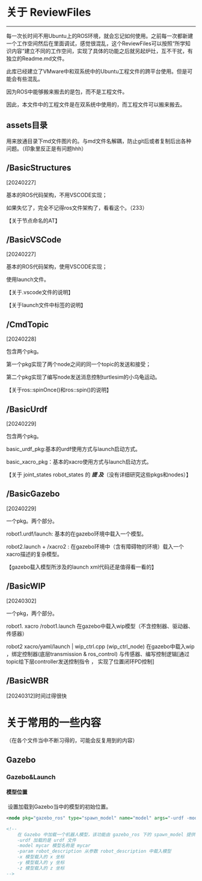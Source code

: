 # 关于 ReviewFiles

---

每一次长时间不用Ubuntu上的ROS环境，就会忘记如何使用。之前每一次都新建一个工作空间然后在里面调试，感觉很混乱，这个ReviewFiles可以按照“所学知识内容”建立不同的工作空间，实现了具体的功能之后就另起炉灶，互不干扰，有独立的Readme.md文件。



此库已经建立了VMware中和双系统中的Ubuntu工程文件的跨平台使用。但是可能会有些混乱。

因为ROS中能够搬来搬去的是包，而不是工程文件。

因此，本文件中的工程文件是在双系统中使用的，而工程文件可以搬来搬去。





## assets目录

用来放通目录下md文件图片的。与md文件名解耦，防止git后或者复制后出各种问题。（印象里反正是有问题hhh）

## /BasicStructures

[20240227]

基本的ROS代码架构，不用VSCODE实现；

如果失忆了，完全不记得ros文件架构了，看看这个。（233）

【关于节点命名的AT】

## /BasicVSCode

[20240227]

基本的ROS代码架构，使用VSCODE实现；

使用launch文件。

【关于.vscode文件的说明】

【关于launch文件中标签的说明】

## /CmdTopic

[20240228]

包含两个pkg。

第一个pkg实现了两个node之间的同一个topic的发送和接受；

第二个pkg实现了编写node发送消息控制turtlesim的小乌龟运动。

【关于ros::spinOnce()和ros::spin()的说明】

## /BasicUrdf

[20240229]

包含两个pkg。

basic_urdf_pkg:基本的urdf使用方式与launch启动方式。

basic_xacro_pkg：基本的xacro使用方式与launch启动方式。

【关于 joint_states  robot_states 的 ***提 及***（没有详细研究这些pkgs和nodes）】

## /BasicGazebo

[20240229]

一个pkg。两个部分。

robot1.urdf/launch: 基本的在gazebo环境中载入一个模型。

robot2.launch + /xacro2 : 在gazebo环境中（含有障碍物的环境）载入一个xacro描述的复杂模型。

【gazebo载入模型所涉及的launch xml代码还是值得看一看的】

## /BasicWIP

[20240302]

一个pkg，两个部分。

robot1. xacro /robot1.launch 在gazebo中载入wip模型（不含控制器、驱动器、传感器）

robot2 xacro/yaml/launch | wip_ctrl.cpp (wip_ctrl_node) 在gazebo中载入wip ，绑定控制器(底层transmission & ros_control) 与传感器、编写控制逻辑[通过topic给下层controller发送控制指令 ， 实现了位置闭环PD控制]



## /BasicWBR 

[20240312]时间过得很快





# 关于常用的一些内容

（在各个文件当中不断习得的，可能会反复用到的内容）

## Gazebo

### Gazebo&Launch

#### 模型位置

​	设置加载到Gazebo当中的模型的初始位置。

```xml
<node pkg="gazebo_ros" type="spawn_model" name="model" args="-urdf -model mycar -param robot_description"  />

<!-- 
    在 Gazebo 中加载一个机器人模型，该功能由 gazebo_ros 下的 spawn_model 提供:
    -urdf 加载的是 urdf 文件
    -model mycar 模型名称是 mycar
    -param robot_description 从参数 robot_description 中载入模型
    -x 模型载入的 x 坐标
    -y 模型载入的 y 坐标
    -z 模型载入的 z 坐标
-->

```

